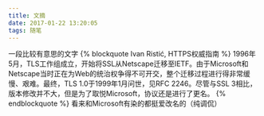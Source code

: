 ```yaml
---
title: 文摘
date: 2017-01-22 13:20:05
tags: 随笔
---
```

一段比较有意思的文字
{% blockquote Ivan Ristić, HTTPS权威指南 %}
1996年5月，TLS工作组成立，开始将SSL从Netscape迁移至IETF。由于Microsoft和Netscape当时正在为Web的统治权争得不可开交，整个迁移过程进行得非常缓慢、艰难。最终，TLS 1.0于1999年1月问世，见RFC 2246。尽管与SSL 3相比，版本修改并不大，但是为了取悦Microsoft，协议还是进行了更名。
{% endblockquote %}
看来和Microsoft有染的都挺爱改名的（纯调侃）
